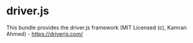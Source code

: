 # driver.js

This bundle provides the driver.js framework (MIT Licensed (c), Kamran Ahmed) - https://driverjs.com/
